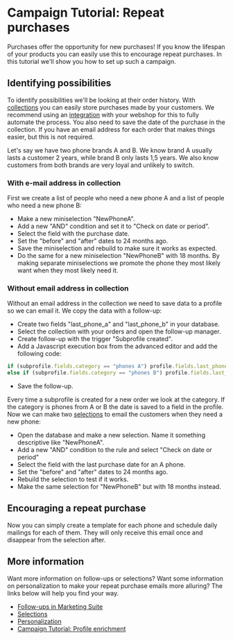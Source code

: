 # Campaign Tutorial: Repeat purchases

Purchases offer the opportunity for new purchases! If you know the lifespan 
of your products you can easily use this to encourage repeat purchases. 
In this tutorial we'll show you how to set up such a campaign.

## Identifying possibilities

To identify possibilities we'll be looking at their order history. 
With [collections](./database-fields-and-collections) you can easily 
store purchases made by your customers. We recommend using an 
[integration](https://www.copernica.com/en/integrations) with your webshop 
for this to fully automate the process. You also need to save the date of 
the purchase in the collection. If you have an email address for each 
order that makes things easier, but this is not required.

Let's say we have two phone brands A and B. We know brand A usually lasts 
a customer 2 years, while brand B only lasts 1,5 years. We also know customers 
from both brands are very loyal and unlikely to switch. 

### With e-mail address in collection

First we create a list of people who need a new phone A and a list of people 
who need a new phone B:

* Make a new miniselection "NewPhoneA".
* Add a new "AND" condition and set it to "Check on date or period".
* Select the field with the purchase date.
* Set the "before" and "after" dates to 24 months ago.
* Save the miniselection and rebuild to make sure it works as expected.
* Do the same for a new miniselection "NewPhoneB" with 18 months. By making 
separate miniselections we promote the phone they most likely want when 
they most likely need it.

### Without email address in collection

Without an email address in the collection we need to save data to a 
profile so we can email it. We copy the data with a follow-up:

* Create two fields "last_phone_a" and "last_phone_b" in your database.
* Select the collection with your orders and open the follow-up manager.
* Create follow-up with the trigger "Subprofile created". 
* Add a Javascript execution box from the advanced editor and add the following code:
```Javascript
if (subprofile.fields.category == "phones A") profile.fields.last_phone_a = subprofile.fields.purchase_date;
else if (subprofile.fields.category == "phones B") profile.fields.last_phone_b = subprofile.fields.purchase_date;
```
* Save the follow-up.

Every time a subprofile is created for a new order we look at the category. 
If the category is phones from A or B the date is saved to a field in the profile. 
Now we can make two [selections](./selections-introduction) to email the customers 
when they need a new phone:

* Open the database and make a new selection. Name it something descriptive 
like "NewPhoneA".
* Add a new "AND" condition to the rule and select "Check on date or 
period"
* Select the field with the last purchase date for an A phone.
* Set the "before" and "after" dates to 24 months ago.
* Rebuild the selection to test if it works.
* Make the same selection for "NewPhoneB" but with 18 months instead.

## Encouraging a repeat purchase

Now you can simply create a template for each phone and schedule daily 
mailings for each of them. They will only receive this email once and 
disappear from the selection after.

## More information

Want more information on follow-ups or selections? Want some information 
on personalization to make your repeat purchase emails more alluring? 
The links below will help you find your way.

* [Follow-ups in Marketing Suite](./follow-up-manager-ms)
* [Selections](./selections-introduction.md)
* [Personalization](./personalization)
* [Campaign Tutorial: Profile enrichment](./campaign-tutorial-profile-enrichment)
